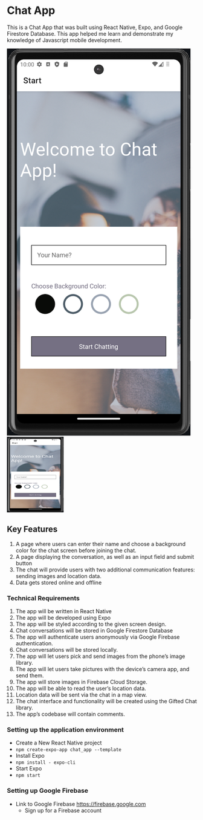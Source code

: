 # Chat App
This is a Chat App that was built using React Native, Expo, and Google Firestore Database. This app helped me learn and demonstrate my knowledge of Javascript mobile development. 

![Screenshot of Chatt-App](assets/Chat-App%20Homescreen.png)
<img src='assets/Chat-App Homescreen.png' width='150' height='200'>
## Key Features
 1. A page where users can enter their name and choose a background color for the chat screen before joining the chat.
 2. A page displaying the conversation, as well as an input field and submit button
 3. The chat will provide users with two additional communication features: sending images and location data.
 4. Data gets stored online and offline

### Technical Requirements
1. The app will be written in React Native
2. The app will be developed using Expo
3. The app will be styled according to the given screen design.
4. Chat conversations will be stored in Google Firestore Database
5. The app will authenticate users anonymously via Google Firebase authentication.
6. Chat conversations will be stored locally.
7. The app will let users pick and send images from the phone’s image library.
8. The app will let users take pictures with the device’s camera app, and send them.
9. The app will store images in Firebase Cloud Storage.
10. The app will be able to read the user’s location data.
11. Location data will be sent via the chat in a map view.
12. The chat interface and functionality will be created using the Gifted Chat library.
13. The app’s codebase will contain comments.

### Setting up the application environment
- Create a New React Native project
- `npm create-expo-app chat_app --template`
-  Install Expo
-  `npm install - expo-cli`
-  Start Expo
-  `npm start`

### Setting up Google Firebase
- Link to Google Firebase https://firebase.google.com
  - Sign up for a Firebase account
